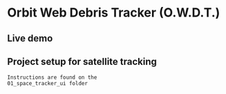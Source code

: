 # Orbit Web Debris Tracker (O.W.D.T.)


## Live demo

## Project setup for satellite tracking
```
Instructions are found on the 
01_space_tracker_ui folder
```


